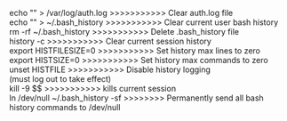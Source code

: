 

echo "" > /var/log/auth.log   >>>>>>>>>>>    Clear auth.log file  
echo "" > ~/.bash_history     >>>>>>>>>>>    Clear current user bash history  
rm -rf ~/.bash_history        >>>>>>>>>>>    Delete .bash_history file  
history -c                    >>>>>>>>>>>    Clear current session history  
export HISTFILESIZE=0         >>>>>>>>>>>    Set history max lines to zero  
export HISTSIZE=0             >>>>>>>>>>>    Set history max commands to zero  
unset HISTFILE                >>>>>>>>>>>    Disable history logging  
                                              (must log out to take effect)  
kill -9 $$                    >>>>>>>>>>>    kills current session  
ln /dev/null ~/.bash_history -sf >>>>>>>>    Permanently send all bash history
                                              commands to /dev/null  
